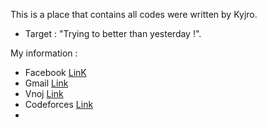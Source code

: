  This is a place that contains all codes were written by Kyjro.
- Target : "Trying to better than yesterday !".

My information : 
 - Facebook [LinK](https://www.facebook.com/ShoyaIshidaa/)
 - Gmail [Link](dangtranvuhai861@gmail.com)
 - Vnoj [Link](https://oj.vnoi.info/user)
 - Codeforces [Link](https://codeforces.com/profile/kyjro)
 - 